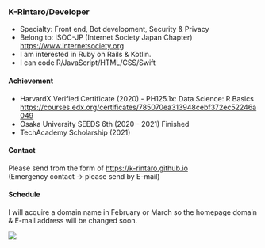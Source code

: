 ### K-Rintaro/Developer 

- Specialty: Front end, Bot development, Security & Privacy 
- Belong to: ISOC-JP (Internet Society Japan Chapter) https://www.internetsociety.org
- I am interested in Ruby on Rails & Kotlin.
- I can code R/JavaScript/HTML/CSS/Swift

#### Achievement 
- HarvardX Verified Certificate (2020) - PH125.1x: Data Science: R Basics https://courses.edx.org/certificates/785070ea313948cebf372ec52246a049
- Osaka University SEEDS 6th (2020 - 2021) Finished
- TechAcademy Scholarship (2021)

#### Contact
Please send from the form of https://k-rintaro.github.io \
(Emergency contact → please send by E-mail)

#### Schedule
I will acquire a domain name in February or March so the homepage domain & E-mail address will be changed soon.

<img src="https://github-readme-stats.vercel.app/api/top-langs/?username=K-Rintaro&layout=compact">

